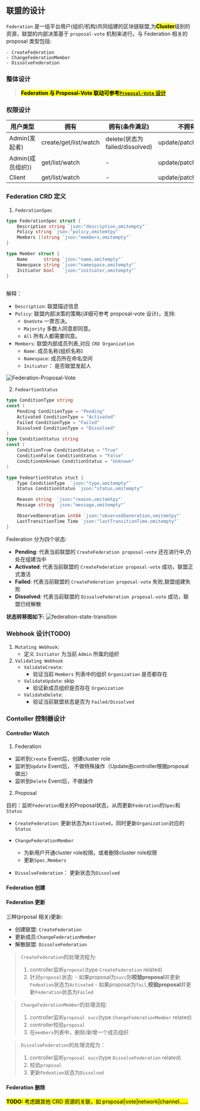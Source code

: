 ## **联盟的设计**

`Federation` 是一组平台用户(组织/机构)共同组建的区块链联盟,为<mark>**Cluster**</mark>级别的资源，联盟的内部决策基于 `proposal-vote` 机制来进行。与 Federation 相关的 proposal 类型包括:

```
- CreateFederation  
- ChangeFederationMember  
- DissolveFederation  
```

### **整体设计**

> <mark>**Federation 与 Proposal-Vote 联动可参考[`Proposal-Vote` 设计](proposal-vote-design.md)**</mark>

### **权限设计**

| 用户类型         | 拥有                  | 拥有(条件满足)                  | 不拥有              |
| ---------------- | --------------------- | ------------------------------- | ------------------- |
| Admin(发起者)    | create/get/list/watch | delete(状态为 failed/dissolved) | update/patch        |
| Admin(成员组织)) | get/list/watch        | -                               | update/patch/delete |
| Client           | get/list/watch        | -                               | update/patch/delete |

### Federation CRD 定义

1. `FederationSpec`

```go
type FederationSpec struct {
    Description string `json:"description,omitempty"`
    Policy string `json:"policy,omitemtpy"` 
    Members []string `json:"members,omitempty"`  
}

type Member struct {
	Name      string `json:"name,omitempty"`
	Namespace string `json:"namespace,omitempty"`
	Initiator bool   `json:"initiator,omitempty"`
}
 
```

解释：

- `Description`: 联盟描述信息
- `Policy`: 联盟内部决策的策略(详细可参考 proposal-vote 设计)，支持:
  - `OneVote`  一票否决。
  - `Majority` 多数人同意即同意。
  - `All` 所有人都需要同意。
- `Members`: 联盟内部成员列表,对应 `CRD Organization`
  - `Name`: 成员名称(组织名称)
  - `Namespace`:  成员所在命名空间
  - `Initiator`： 是否联盟发起人 

![Federation-Proposal-Vote](./images/federation-crd.png)

2. `FedeartionStatus`

```go
type ConditionType string
const (
    Pending ConditionType = "Pending"
    Activated ConditionType = "Activated"
    Failed ConditionType = "Failed"
    Dissolved ConditionType = "Dissolved"
)
type ConditionStatus string
const (
    ConditionTrue ConditionStatus = "True"
    ConditionFalse ConditionStatus = "False"
    ConditionUnknown ConditionStatus = "Unknown"
)

type FedeartionStatus stuct {
    Type ConditionType  `json:"type,omitempty"`
    Status ConditionStatus `json:"status,omitempty"`

    Reason string  `json:"reason,omitemtpy"`
    Message string `json:"message,omitempty"`

    ObservedGeneration int64 `json:"observedGeneration,omitemtpy"`
    LastTransitionTime Time `json:"lastTransitionTime,omitempty"`
}

```

Federation 分为四个状态:

- **Pending**: 代表当前联盟的 `CreateFederation proposal-vote` 还在进行中,仍处在组建当中
- **Activated**: 代表当前联盟的 `CreateFederation proposal-vote` 成功，联盟正式激活
- **Failed**: 代表当前联盟的 `CreateFederation proposal-vote` 失败,联盟组建失败
- **Dissolved**: 代表当前联盟的 `DissolveFederation proposal-vote` 成功，联盟已经解散

**状态转移图如下:**
![federation-state-transition](./images/federation-state-transition.png)

### **Webhook 设计**(TODO)

1. `Mutating Webhook`:
   - 定义 `Initiator` 为当前 `Admin` 所属的组织
2. `Validating Webhook`
   - `ValidateCreate`:
     - 验证当前 `Members` 列表中的组织 `Organization` 是否都存在
   - `ValidateUpdate`: skip
     - 验证新成员组织是否存在 `Organization`
   - `ValidateDelete`:
     - 验证当前联盟状态是否为 `Failed/Dissolved`

### **Contoller 控制器设计**

#### Controller Watch

1. Federation

- 监听到`Create` Event后，创建cluster role
- 监听到`Update` Event后， 不做特殊操作（Update由controller根据proposal做出）
- 监听到`Delete` Event后，不做操作

2. Proposal

目的：监听`Federation`相关的Proposal状态，从而更新`Federation`的`Spec`和`Status`

- `CreateFederation`: 更新状态为`Activated`，同时更新`Organization`对应的`Status`

- `ChangeFederationMember`
  - 为新用户开通cluster role权限。或者删除cluster role权限
  - 更新`Spec.Members`

- `DissolveFederation`： 更新状态为`Dissolved`


#### **Federation 创建**


#### **Federation 更新**

三种(prposal 相关)更新:

- 创建联盟: `CreateFederation`
- 更新成员:`ChangeFederationMember`
- 解散联盟: `DissolveFederation`

> `CreateFederation`的处理流程为:
>  1. controller监听`proposal`(type `CreateFederation` related)
>  2. 针对`proposal`状态:
    - 如果proposal为`succ`则**校验proposal**并更新`Fedeation`状态为`Activated`
    - 如果proposal为`fail`,**校验proposal**并更新`Federation`状态为`Failed`

> `ChangeFederationMember`的处理流程:
>  1. controller监听`proposal succ`(type `ChangeFederationMember` related)
>  2. controller校验`proposal`
>  3. 在`members`列表中，删除/新增一个成员组织

> `DissolveFederation`的处理流程为：
> 1. controller监听`proposal succ`(type `DissolveFederation` related)
> 2. 校验`proposal`
> 3. 更新`Fedeation`状态为`Dissolved`

#### **Federation 删除**

<mark> **TODO:** 考虑跟其他 CRD 资源的关联，如 proposal|vote|network|channel......</mark>
